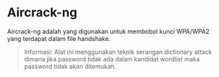 # Aircrack-ng

Aircrack-ng adalah yang digunakan untuk membobol kunci WPA/WPA2 yang terdapat dalam file handshake.

> Informasi: Alat ini menggunakan teknik serangan dictionary attack dimana jika password tidak ada dalam kandidat wordlist maka password tidak akan ditemukan.

